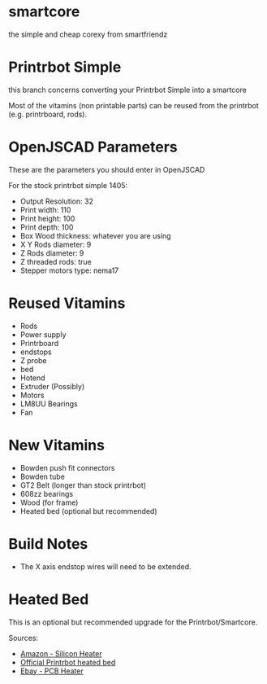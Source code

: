 # smartcore
the simple and cheap corexy from smartfriendz

# Printrbot Simple
this branch concerns converting your Printrbot Simple into a smartcore

Most of the vitamins (non printable parts) can be reused from the printrbot (e.g. printrboard, rods).

# OpenJSCAD Parameters
These are the parameters you should enter in OpenJSCAD

For the stock printrbot simple 1405:

* Output Resolution: 32
* Print width: 110
* Print height: 100
* Print depth: 100
* Box Wood thickness: whatever you are using
* X Y Rods diameter: 9
* Z Rods diameter: 9
* Z threaded rods: true
* Stepper motors type: nema17

# Reused Vitamins
* Rods
* Power supply
* Printrboard
* endstops
* Z probe
* bed
* Hotend
* Extruder (Possibly)
* Motors
* LM8UU Bearings
* Fan

# New Vitamins
* Bowden push fit connectors
* Bowden tube
* GT2 Belt (longer than stock printrbot)
* 608zz bearings
* Wood (for frame)
* Heated bed (optional but recommended)

# Build Notes
* The X axis endstop wires will need to be extended.

# Heated Bed
This is an optional but recommended upgrade for the Printrbot/Smartcore.

Sources:
* [Amazon - Silicon Heater](http://www.amazon.com/100x100mm-Silicone-Rubber-Heater-Printer/dp/B00I50G4O8)
* [Official Printrbot heated bed](http://printrbot.com/shop/heated-bed-upgrade-for-makers-kit-1405/)
* [Ebay - PCB Heater](http://www.ebay.com/itm/Prewired-Heatbed-For-Printrbot-Simple-4-65-X-7-25-Heated-Bed-for-3D-Printing-/251620873437?pt=LH_DefaultDomain_0&hash=item3a95c5d4dd)
